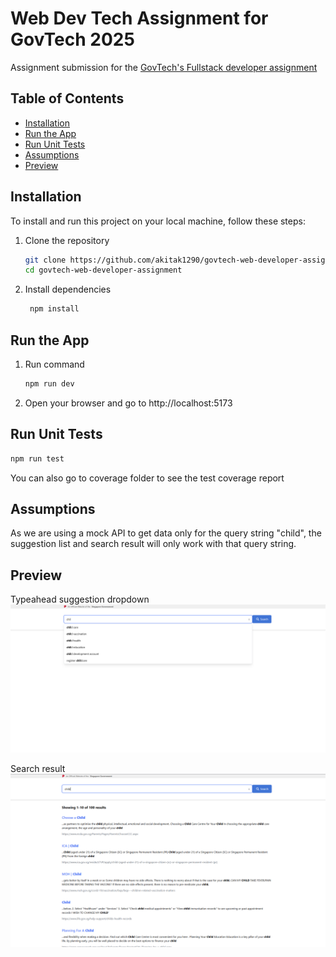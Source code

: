 # Web Dev Tech Assignment for GovTech 2025

Assignment submission for the [GovTech's Fullstack developer assignment](https://gist.github.com/yuhong90/b5544baebde4bfe9fe2d12e8e5502cbf)

## Table of Contents

- [Installation](#installation)
- [Run the App](#run-the-app)
- [Run Unit Tests](#run-tests)
- [Assumptions](#assumptions)
- [Preview](#preview)

## Installation

To install and run this project on your local machine, follow these steps:

1. Clone the repository

   ```bash
   git clone https://github.com/akitak1290/govtech-web-developer-assignment.git
   cd govtech-web-developer-assignment 
   ```

2. Install dependencies

   ```bash
    npm install
   ```

## Run the App

1. Run command

   ```bash
   npm run dev
   ```

2. Open your browser and go to http://localhost:5173

## Run Unit Tests

   ```bash
   npm run test
   ```

You can also go to coverage folder to see the test coverage report

## Assumptions
As we are using a mock API to get data only for the query string "child", the suggestion list and search result will only work with that query string.

## Preview
Typeahead suggestion dropdown
![typeahead](/docs/typeahead.png)

Search result
![reach_result](/docs/search_result.png)

